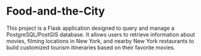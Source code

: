 # Food-and-the-City
This project is a Flask application designed to query and manage a PostgreSQL/PostGIS database. It allows users to retrieve information about movies, filming locations in New York, and nearby New York restaurants to build customized tourism itineraries based on their favorite movies.
